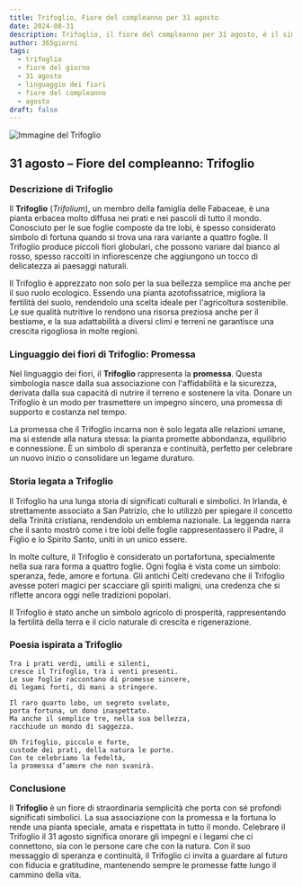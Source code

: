 ```yaml
---
title: Trifoglio, Fiore del compleanno per 31 agosto
date: 2024-08-31
description: Trifoglio, il fiore del compleanno per 31 agosto, è il simbolo di Promessa. Scopri il suo significato unico, le storie affascinanti e la poesia che celebra la sua bellezza.
author: 365giorni
tags:
  - trifoglio
  - fiore del giorno
  - 31 agosto
  - linguaggio dei fiori
  - fiore del compleanno
  - agosto
draft: false
---
```


![Immagine del Trifoglio](https://cdn.pixabay.com/photo/2018/10/23/19/10/clover-3768689_1280.jpg)

## 31 agosto – Fiore del compleanno: Trifoglio

### Descrizione di Trifoglio

Il **Trifoglio** (_Trifolium_), un membro della famiglia delle Fabaceae, è una pianta erbacea molto diffusa nei prati e nei pascoli di tutto il mondo. Conosciuto per le sue foglie composte da tre lobi, è spesso considerato simbolo di fortuna quando si trova una rara variante a quattro foglie. Il Trifoglio produce piccoli fiori globulari, che possono variare dal bianco al rosso, spesso raccolti in infiorescenze che aggiungono un tocco di delicatezza ai paesaggi naturali.

Il Trifoglio è apprezzato non solo per la sua bellezza semplice ma anche per il suo ruolo ecologico. Essendo una pianta azotofissatrice, migliora la fertilità del suolo, rendendolo una scelta ideale per l'agricoltura sostenibile. Le sue qualità nutritive lo rendono una risorsa preziosa anche per il bestiame, e la sua adattabilità a diversi climi e terreni ne garantisce una crescita rigogliosa in molte regioni.

### Linguaggio dei fiori di Trifoglio: Promessa

Nel linguaggio dei fiori, il **Trifoglio** rappresenta la **promessa**. Questa simbologia nasce dalla sua associazione con l'affidabilità e la sicurezza, derivata dalla sua capacità di nutrire il terreno e sostenere la vita. Donare un Trifoglio è un modo per trasmettere un impegno sincero, una promessa di supporto e costanza nel tempo.

La promessa che il Trifoglio incarna non è solo legata alle relazioni umane, ma si estende alla natura stessa: la pianta promette abbondanza, equilibrio e connessione. È un simbolo di speranza e continuità, perfetto per celebrare un nuovo inizio o consolidare un legame duraturo.

### Storia legata a Trifoglio

Il Trifoglio ha una lunga storia di significati culturali e simbolici. In Irlanda, è strettamente associato a San Patrizio, che lo utilizzò per spiegare il concetto della Trinità cristiana, rendendolo un emblema nazionale. La leggenda narra che il santo mostrò come i tre lobi delle foglie rappresentassero il Padre, il Figlio e lo Spirito Santo, uniti in un unico essere.

In molte culture, il Trifoglio è considerato un portafortuna, specialmente nella sua rara forma a quattro foglie. Ogni foglia è vista come un simbolo: speranza, fede, amore e fortuna. Gli antichi Celti credevano che il Trifoglio avesse poteri magici per scacciare gli spiriti maligni, una credenza che si riflette ancora oggi nelle tradizioni popolari.

Il Trifoglio è stato anche un simbolo agricolo di prosperità, rappresentando la fertilità della terra e il ciclo naturale di crescita e rigenerazione.

### Poesia ispirata a Trifoglio

```
Tra i prati verdi, umili e silenti,  
cresce il Trifoglio, tra i venti presenti.  
Le sue foglie raccontano di promesse sincere,  
di legami forti, di mani a stringere.

Il raro quarto lobo, un segreto svelato,  
porta fortuna, un dono inaspettato.  
Ma anche il semplice tre, nella sua bellezza,  
racchiude un mondo di saggezza.

Oh Trifoglio, piccolo e forte,  
custode dei prati, della natura le porte.  
Con te celebriamo la fedeltà,  
la promessa d’amore che non svanirà.
```

### Conclusione

Il **Trifoglio** è un fiore di straordinaria semplicità che porta con sé profondi significati simbolici. La sua associazione con la promessa e la fortuna lo rende una pianta speciale, amata e rispettata in tutto il mondo. Celebrare il Trifoglio il 31 agosto significa onorare gli impegni e i legami che ci connettono, sia con le persone care che con la natura. Con il suo messaggio di speranza e continuità, il Trifoglio ci invita a guardare al futuro con fiducia e gratitudine, mantenendo sempre le promesse fatte lungo il cammino della vita.